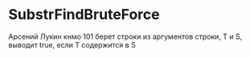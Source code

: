 # SubstrFindBruteForce
Арсений Лукин кнмо 101 берет строки из аргументов строки, T и S, выводит true, если T содержится в S
